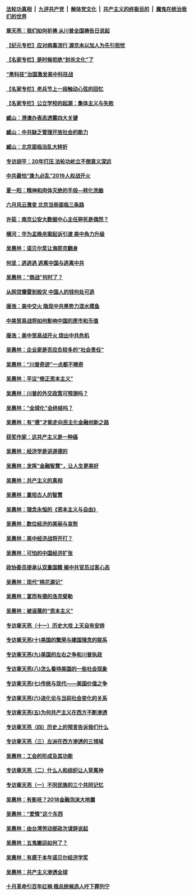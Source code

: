 ####  [法轮功真相](../../../../basic/blob/master/README.md?t=07010202) &nbsp;|&nbsp; [九评共产党](../../../../9ping.md/blob/master/README.md?t=07010202) &nbsp;|&nbsp; [解体党文化](../../../../jtdwh.md/blob/master/README.md?t=07010202)  &nbsp;|&nbsp; [共产主义的终极目的](../../../../gczydzjmd.md/blob/master/README.md?t=07010202) &nbsp;|&nbsp; [魔鬼在统治我们的世界](../../../../mgztzwmdsj.md/blob/master/README.md?t=07010202) 

#### [章天亮：我们如何祈祷 从川普全国祷告日说起](../pages/nsc423/n11944627.md?t=07010202) 

#### [【纪元专栏】应对病毒流行 渥京未以加人为先引担忧](../pages/nsc423/n11875714.md?t=07010202) 

#### [【名家专栏】是时候拒绝“封杀文化”了](../pages/nsc423/n11814093.md?t=07010202) 

#### [“黑科技”治国激发美中科技战](../pages/nsc423/n11638056.md?t=07010202) 

#### [【名家专栏】老兵节上一段触动心弦的回忆](../pages/nsc423/n11646016.md?t=07010202) 

#### [【名家专栏】公立学校的起源：集体主义与失败](../pages/nsc423/n11601833.md?t=07010202) 

#### [臧山：港澳办表态透露四大关键](../pages/nsc423/n11421628.md?t=07010202) 

#### [臧山：中共缺乏管理开放社会的能力](../pages/nsc423/n11407457.md?t=07010202) 

#### [臧山：北京面临治乱大转折](../pages/nsc423/n11406895.md?t=07010202) 

#### [专访胡平：20年打压 法轮功屹立不倒意义深远](../pages/nsc423/n11398800.md?t=07010202) 

#### [中共最怕“逢九必乱”2019人权战开火](../pages/nsc423/n11385248.md?t=07010202) 

#### [夏一阳：精神和肉体灭绝的手段—转化洗脑](../pages/nsc423/n11368250.md?t=07010202) 

#### [六月风云激变 北京当局面临三条路](../pages/nsc423/n11313668.md?t=07010202) 

#### [许茹：南京公安大数据中心主任猝死是偶然？](../pages/nsc423/n11064744.md?t=07010202) 

#### [横河：华为孟晚舟案起诉引渡 美中角力升级](../pages/nsc423/n11027230.md?t=07010202) 

#### [吴惠林：诺贝尔奖让海耶克翻身](../pages/nsc423/n10890049.md?t=07010202) 

#### [何坚：逃逃逃 逃离中国与逃离中共](../pages/nsc423/n10592891.md?t=07010202) 

#### [吴惠林：“商战”何时了？](../pages/nsc423/n10573558.md?t=07010202) 

#### [从网贷爆雷到股灾 中国人的钱何处可逃](../pages/nsc423/n10572800.md?t=07010202) 

#### [唐浩：美中交火 隐现中共黑势力混水摸鱼](../pages/nsc423/n10544040.md?t=07010202) 

#### [中美贸易战将如何影响中国的房市和币值](../pages/nsc423/n10543697.md?t=07010202) 

#### [唐浩：美中贸易战开火 烧出中共危机](../pages/nsc423/n10540126.md?t=07010202) 

#### [吴惠林：企业家是否应负较多的“社会责任”](../pages/nsc423/n10535022.md?t=07010202) 

#### [吴惠林：“川普奇迹”一点都不稀奇](../pages/nsc423/n10512808.md?t=07010202) 

#### [吴惠林：平议“修正资本主义”](../pages/nsc423/n10495724.md?t=07010202) 

#### [吴惠林：川普的外交政策可预测吗？](../pages/nsc423/n10462387.md?t=07010202) 

#### [吴惠林：“全球化”会终结吗？](../pages/nsc423/n10452838.md?t=07010202) 

#### [吴惠林：有“德”才能走向民主化金融创新之路](../pages/nsc423/n10432292.md?t=07010202) 

#### [获奖作家：这共产主义是一种癌](../pages/nsc423/n10431541.md?t=07010202) 

#### [吴惠林：经济学是讲道德的](../pages/nsc423/n10398014.md?t=07010202) 

#### [吴惠林：发挥“金融智慧”，让人生更美好](../pages/nsc423/n10375019.md?t=07010202) 

#### [吴惠林：共产主义的真相](../pages/nsc423/n10351394.md?t=07010202) 

#### [吴惠林：重拾古人的智慧](../pages/nsc423/n10337691.md?t=07010202) 

#### [吴惠林：理念永恒的《资本主义与自由》](../pages/nsc423/n10316274.md?t=07010202) 

#### [吴惠林：数位经济的美丽与哀愁](../pages/nsc423/n10292946.md?t=07010202) 

#### [吴惠林：美中经济战将开打？](../pages/nsc423/n10258825.md?t=07010202) 

#### [吴惠林：可怕的中国经济扩张](../pages/nsc423/n10219147.md?t=07010202) 

#### [政协委员提承认双重国籍 揭中共官员过客心态](../pages/nsc423/n10208809.md?t=07010202) 

#### [吴惠林：现代“桃花源记”](../pages/nsc423/n10185234.md?t=07010202) 

#### [吴惠林：富而有德的洛克斐勒](../pages/nsc423/n10142264.md?t=07010202) 

#### [吴惠林：被诬蔑的“资本主义”](../pages/nsc423/n10124816.md?t=07010202) 

#### [专访章天亮（十一）历史大戏 上天自有安排](../pages/nsc423/n10094905.md?t=07010202) 

#### [专访章天亮(十)美国的繁荣与建国理念的联系](../pages/nsc423/n10094899.md?t=07010202) 

#### [专访章天亮(九)美国的左右之争和川普执政](../pages/nsc423/n10094889.md?t=07010202) 

#### [专访章天亮(八)怎么看待美国的一些社会现象](../pages/nsc423/n10094857.md?t=07010202) 

#### [专访章天亮(七)传统与现代——美国价值之争](../pages/nsc423/n10093140.md?t=07010202) 

#### [专访章天亮(六)进化论与当前社会变化的关系](../pages/nsc423/n10092036.md?t=07010202) 

#### [专访章天亮(五)为何共产主义在西方不断渗透](../pages/nsc423/n10083620.md?t=07010202) 

#### [专访章天亮（四）历史上的预言告诉我们什么](../pages/nsc423/n10083606.md?t=07010202) 

#### [专访章天亮（三）左派在西方渗透的三领域](../pages/nsc423/n10081115.md?t=07010202) 

#### [吴惠林：工会的形成及其功能](../pages/nsc423/n10080633.md?t=07010202) 

#### [专访章天亮（二）什么人和组织让人背离神](../pages/nsc423/n10076637.md?t=07010202) 

#### [专访章天亮（一）不同民族的三个共同记忆](../pages/nsc423/n10074188.md?t=07010202) 

#### [吴惠林：有影呒？2018金融泡沫大地震](../pages/nsc423/n10040534.md?t=07010202) 

#### [吴惠林：“爱情”这个东西](../pages/nsc423/n10019423.md?t=07010202) 

#### [吴惠林：由台湾劳动部政次请辞说起](../pages/nsc423/n9979679.md?t=07010202) 

#### [吴惠林：五鬼搬运如何了？](../pages/nsc423/n9925338.md?t=07010202) 

#### [吴惠林：有感于本年诺贝尔经济学奖](../pages/nsc423/n9871883.md?t=07010202) 

#### [吴惠林：共产主义渗透全球](../pages/nsc423/n9812748.md?t=07010202) 

#### [十月革命引百年红祸 俄总统候选人吁下葬列宁](../pages/nsc423/n9810182.md?t=07010202) 

